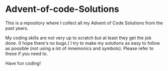 # Advent-of-code-Solutions
This is a repository where I collect all my Advent of Code Solutions from the past years.

My coding skills are not very up to scratch but at least they get the job done. (I hope there's no bugs.) I try to make my solutions as easy to follow as possible (not using a lot of mnemonics and symbols). Please refer to these if you need to.

Have fun coding!
